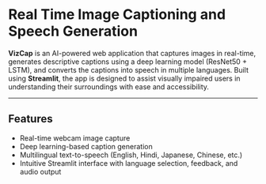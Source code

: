 # Real Time Image Captioning and Speech Generation

**VizCap** is an AI-powered web application that captures images in real-time, generates descriptive captions using a deep learning model (ResNet50 + LSTM), and converts the captions into speech in multiple languages. Built using **Streamlit**, the app is designed to assist visually impaired users in understanding their surroundings with ease and accessibility.

---

## Features

- Real-time webcam image capture
- Deep learning-based caption generation
- Multilingual text-to-speech (English, Hindi, Japanese, Chinese, etc.)
- Intuitive Streamlit interface with language selection, feedback, and audio output

